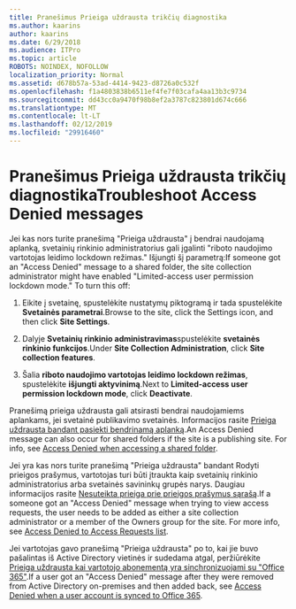 ```yaml
---
title: Pranešimus Prieiga uždrausta trikčių diagnostika
ms.author: kaarins
author: kaarins
ms.date: 6/29/2018
ms.audience: ITPro
ms.topic: article
ROBOTS: NOINDEX, NOFOLLOW
localization_priority: Normal
ms.assetid: d678b57a-53ad-4414-9423-d8726a0c532f
ms.openlocfilehash: f1a4803838b6511ef4fe7f03cafa4aa13b3c9734
ms.sourcegitcommit: dd43cc0a9470f98b8ef2a3787c823801d674c666
ms.translationtype: MT
ms.contentlocale: lt-LT
ms.lasthandoff: 02/12/2019
ms.locfileid: "29916460"
---
```

# <a name="troubleshoot-access-denied-messages"></a><span data-ttu-id="be040-102">Pranešimus Prieiga uždrausta trikčių diagnostika</span><span class="sxs-lookup"><span data-stu-id="be040-102">Troubleshoot Access Denied messages</span></span>

<span data-ttu-id="be040-p101">Jei kas nors turite pranešimą "Prieiga uždrausta" į bendrai naudojamą aplanką, svetainių rinkinio administratorius gali įgalinti "riboto naudojimo vartotojas leidimo lockdown režimas." Išjungti šį parametrą:</span><span class="sxs-lookup"><span data-stu-id="be040-p101">If someone got an "Access Denied" message to a shared folder, the site collection administrator might have enabled "Limited-access user permission lockdown mode." To turn this off:</span></span> 
  
1. <span data-ttu-id="be040-105">Eikite į svetainę, spustelėkite nustatymų piktogramą ir tada spustelėkite **Svetainės parametrai**.</span><span class="sxs-lookup"><span data-stu-id="be040-105">Browse to the site, click the Settings icon, and then click **Site Settings**.</span></span>
    
2. <span data-ttu-id="be040-106">Dalyje **Svetainių rinkinio administravimas**spustelėkite **svetainės rinkinio funkcijos**.</span><span class="sxs-lookup"><span data-stu-id="be040-106">Under **Site Collection Administration**, click **Site collection features**.</span></span>
    
3. <span data-ttu-id="be040-107">Šalia **riboto naudojimo vartotojas leidimo lockdown režimas**, spustelėkite **išjungti aktyvinimą**.</span><span class="sxs-lookup"><span data-stu-id="be040-107">Next to **Limited-access user permission lockdown mode**, click **Deactivate**.</span></span>
    
<span data-ttu-id="be040-p102">Pranešimą prieiga uždrausta gali atsirasti bendrai naudojamiems aplankams, jei svetainė publikavimo svetainės. Informacijos rasite [Prieiga uždrausta bandant pasiekti bendrinamą aplanką](https://go.microsoft.com/fwlink/?linkid=2004317).</span><span class="sxs-lookup"><span data-stu-id="be040-p102">An Access Denied message can also occur for shared folders if the site is a publishing site. For info, see [Access Denied when accessing a shared folder](https://go.microsoft.com/fwlink/?linkid=2004317).</span></span>
  
<span data-ttu-id="be040-p103">Jei yra kas nors turite pranešimą "Prieiga uždrausta" bandant Rodyti prieigos prašymus, vartotojas turi būti įtraukta kaip svetainių rinkinio administratorius arba svetainės savininkų grupės narys. Daugiau informacijos rasite [Nesuteikta prieiga prie prieigos prašymus sąrašą](https://go.microsoft.com/fwlink/?linkid=2004220).</span><span class="sxs-lookup"><span data-stu-id="be040-p103">If a someone got an "Access Denied" message when trying to view access requests, the user needs to be added as either a site collection administrator or a member of the Owners group for the site. For more info, see [Access Denied to Access Requests list](https://go.microsoft.com/fwlink/?linkid=2004220).</span></span>
  
<span data-ttu-id="be040-112">Jei vartotojas gavo pranešimą "Prieiga uždrausta" po to, kai jie buvo pašalintas iš Active Directory vietinės ir sudedama atgal, peržiūrėkite [Prieiga uždrausta kai vartotojo abonementą yra sinchronizuojami su "Office 365"](https://go.microsoft.com/fwlink/?linkid=2004318).</span><span class="sxs-lookup"><span data-stu-id="be040-112">If a user got an "Access Denied" message after they were removed from Active Directory on-premises and then added back, see [Access Denied when a user account is synced to Office 365](https://go.microsoft.com/fwlink/?linkid=2004318).</span></span>
  

